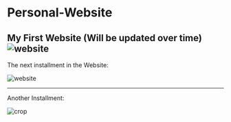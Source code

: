 # Personal-Website
My First Website (Will be updated over time)
![website](https://cloud.githubusercontent.com/assets/21260839/18020401/24cbdeea-6bd9-11e6-8b3c-f29ba3b365cc.png)
----------------------------------------------------------------------------------------------------
The next installment in the Website:

![website](https://cloud.githubusercontent.com/assets/21260839/18073174/c8ff8ece-6e5b-11e6-82b8-36a9670a15d8.png)

-----------------------------------------------------------------------------------------------------
Another Installment:

![crop](https://cloud.githubusercontent.com/assets/21260839/18096468/32c6e5ac-6ed2-11e6-9d9d-67b17ee342c8.png)

